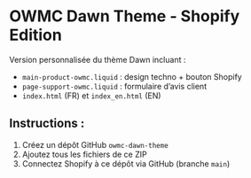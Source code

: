 
# OWMC Dawn Theme - Shopify Edition

Version personnalisée du thème Dawn incluant :
- `main-product-owmc.liquid` : design techno + bouton Shopify
- `page-support-owmc.liquid` : formulaire d’avis client
- `index.html` (FR) et `index_en.html` (EN)

## Instructions :
1. Créez un dépôt GitHub `owmc-dawn-theme`
2. Ajoutez tous les fichiers de ce ZIP
3. Connectez Shopify à ce dépôt via GitHub (branche `main`)
